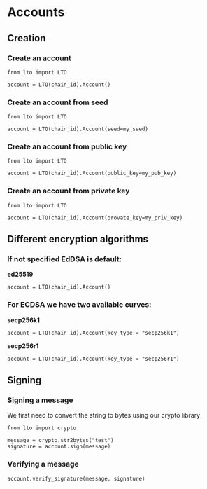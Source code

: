 # Accounts

## Creation

### Create an account

```
from lto import LTO

account = LTO(chain_id).Account()
```

### Create an account from seed

```
from lto import LTO

account = LTO(chain_id).Account(seed=my_seed)
```

### Create an account from public key

```
from lto import LTO

account = LTO(chain_id).Account(public_key=my_pub_key)
```

### Create an account from private key

```
from lto import LTO

account = LTO(chain_id).Account(provate_key=my_priv_key)
```

## Different encryption algorithms

### If not specified EdDSA is default:&#x20;

**ed25519**

```
account = LTO(chain_id).Account()
```

### For ECDSA we have two available curves:

**secp256k1**

```
account = LTO(chain_id).Account(key_type = "secp256k1")
```

**secp256r1**

```
account = LTO(chain_id).Account(key_type = "secp256r1")
```



## Signing

### Signing a message

We first need to convert the string to bytes using our crypto library

```
from lto import crypto

message = crypto.str2bytes("test")
signature = account.sign(message)
```

### Verifying a message

```
account.verify_signature(message, signature)
```
